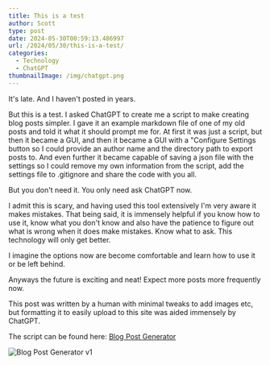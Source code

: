 ```yaml
---
title: This is a test
author: Scott
type: post
date: 2024-05-30T00:59:13.486997
url: /2024/05/30/this-is-a-test/
categories:
  - Technology
  - ChatGPT
thumbnailImage: /img/chatgpt.png
---
```

It's late.
And I haven't posted in years.

But this is a test. I asked ChatGPT to create me a script to make creating blog posts simpler. I gave it an example markdown file of one of my old posts and told it what it should prompt me for. At first it was just a script, but then it became a GUI, and then it became a GUI with a "Configure Settings button so I could provide an author name and the directory path to export posts to. And even further it became capable of saving a json file with the settings so I could remove my own information from the script, add the settings file to .gitignore and share the code with you all. 

But you don't need it. You only need ask ChatGPT now.

I admit this is scary, and having used this tool extensively I'm very aware it makes mistakes. That being said, it is immensely helpful if you know how to use it, know what you don't know and also have the patience to figure out what is wrong when it does make mistakes. Know what to ask. This technology will only get better. 

I imagine the options now are become comfortable and learn how to use it or be left behind. 

Anyways the future is exciting and neat! Expect more posts more frequently now.

This post was written by a human with minimal tweaks to add images etc, but formatting it to easily upload to this site was aided immensely by ChatGPT.

The script can be found here: [Blog Post Generator](https://github.com/dezryth/misc-scripts)

![Blog Post Generator v1](/img/blogpostgeneratorv1.png)
